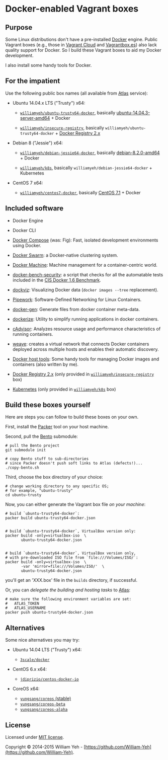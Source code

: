 Docker-enabled Vagrant boxes
============================


## Purpose

Some Linux distributions don't have a pre-installed [Docker](http://www.docker.com) engine. Public Vagrant boxes (e.g., those in [Vagrant Cloud](https://vagrantcloud.com/) and [Vagrantbox.es](http://www.vagrantbox.es/)) also lack quality support for Docker. So I build these Vagrant boxes to aid my Docker development.

I also install some handy tools for Docker.


## For the impatient

Use the following public box names (all available from [Atlas](https://atlas.hashicorp.com/) service):


- Ubuntu 14.04.x LTS ("Trusty") x64:

  - [`williamyeh/ubuntu-trusty64-docker`](https://vagrantcloud.com/williamyeh/ubuntu-trusty64-docker), basically [ubuntu-14.04.3-server-amd64](http://releases.ubuntu.com/14.04/) + Docker

  - [`williamyeh/insecure-registry`](https://vagrantcloud.com/williamyeh/insecure-registry), basically `williamyeh/ubuntu-trusty64-docker` + [Docker Registry 2.x](https://github.com/docker/distribution)

- Debian 8 ("Jessie") x64:

  - [`williamyeh/debian-jessie64-docker`](https://vagrantcloud.com/williamyeh/debian-jessie64-docker), basically [debian-8.2.0-amd64](http://cdimage.debian.org/cdimage/release/8.2.0/amd64/) + Docker

  - [`williamyeh/k8s`](https://atlas.hashicorp.com/williamyeh/boxes/k8s), basically `williamyeh/debian-jessie64-docker` + Kubernetes

- CentOS 7 x64:

  - [`williamyeh/centos7-docker`](https://atlas.hashicorp.com/williamyeh/boxes/centos7-docker/), basically [CentOS 7.1](http://mirrors.kernel.org/centos/7.1.1503/) + Docker





## Included software

- Docker Engine

- Docker CLI

- [Docker Compose](https://github.com/docker/compose) (was: Fig): Fast, isolated development environments using Docker.

- [Docker Swarm](https://github.com/docker/swarm): a Docker-native clustering system.

- [Docker Machine](https://github.com/docker/machine): Machine management for a container-centric world.

- [docker-bench-security](https://github.com/docker/docker-bench-security): a script that checks for all the automatable tests included in the [CIS Docker 1.6 Benchmark](https://benchmarks.cisecurity.org/tools2/docker/CIS_Docker_1.6_Benchmark_v1.0.0.pdf).

- [dockviz](https://github.com/justone/dockviz): Visualizing Docker data (`docker images --tree` replacement).

- [Pipework](https://github.com/jpetazzo/pipework): Software-Defined Networking for Linux Containers.

- [docker-gen](https://github.com/jwilder/docker-gen): Generate files from docker container meta-data.

- [dockerize](https://github.com/jwilder/dockerize): Utility to simplify running applications in docker containers.

- [cAdvisor](https://github.com/google/cadvisor/): Analyzes resource usage and performance characteristics of running containers.

- [weave](https://github.com/zettio/weave): creates a virtual network that connects Docker containers deployed across multiple hosts and enables their automatic discovery.

- [Docker host tools](https://github.com/William-Yeh/docker-host-tools): Some handy tools for managing Docker images and containers (also written by me).

- [Docker Registry 2.x](https://github.com/docker/distribution) (only provided in [`williamyeh/insecure-registry`](https://vagrantcloud.com/williamyeh/insecure-registry) box)

- [Kubernetes](http://kubernetes.io/) (only provided in [`williamyeh/k8s`](https://atlas.hashicorp.com/williamyeh/boxes/k8s) box)


## Build these boxes yourself

Here are steps you can follow to build these boxes on your own.


First, install the [Packer](https://www.packer.io/) tool on your host machine.

Second, pull the [Bento](https://github.com/chef/bento) submodule:

```
# pull the Bento project
git submodule init

# copy Bento stuff to sub-directories
# since Packer doesn't push soft links to Atlas (defects!)...
./copy-bento.sh
```

Third, choose the box directory of your choice:


```
# change working directory to any specific OS;
# for example, "ubuntu-trusty"
cd ubuntu-trusty
```


Now, you can either generate the Vagrant box file *on your machine*:


```
# build `ubuntu-trusty64-docker`:
packer build ubuntu-trusty64-docker.json


# build `ubuntu-trusty64-docker`, VirtualBox version only:
packer build -only=virtualbox-iso  \
       ubuntu-trusty64-docker.json


# build `ubuntu-trusty64-docker`, VirtualBox version only,
# with pre-downloaded ISO file from `file:///Volumes/ISO/`:
packer build -only=virtualbox-iso  \
       -var 'mirror=file:///Volumes/ISO/'  \
       ubuntu-trusty64-docker.json
```

you'll get an 'XXX.box' file in the `builds` directory, if successful.


Or, you can *delegate the building and hosting tasks* to [Atlas](https://atlas.hashicorp.com/):

```
# make sure the following environment variables are set:
#   ATLAS_TOKEN
#   ATLAS_USERNAME
packer push ubuntu-trusty64-docker.json
```


## Alternatives

Some nice alternatives you may try:


- Ubuntu 14.04 LTS ("Trusty") x64:

  - [`3scale/docker`](https://vagrantcloud.com/3scale/docker)


- CentOS 6.x x64:

  - [`jdiprizio/centos-docker-io`](https://vagrantcloud.com/jdiprizio/centos-docker-io)


- CoreOS x64:

  - [`yungsang/coreos` (stable)](https://atlas.hashicorp.com/yungsang/boxes/coreos)
  - [`yungsang/coreos-beta`](https://atlas.hashicorp.com/yungsang/boxes/coreos-beta)
  - [`yungsang/coreos-alpha`](https://atlas.hashicorp.com/yungsang/boxes/coreos-alpha)




## License

Licensed under [MIT license](http://creativecommons.org/licenses/MIT/).

Copyright © 2014-2015 William Yeh - [https://github.com/William-Yeh](https://github.com/William-Yeh).
